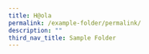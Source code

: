 ```yaml
---
title: H@ola
permalink: /example-folder/permalink/
description: ""
third_nav_title: Sample Folder
---
```

